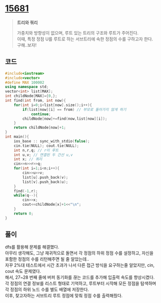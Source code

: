 # [15681](https://www.acmicpc.net/problem/15681)

> __트리와 쿼리__
>
> 가중치와 방향성이 없으며, 루트 있는 트리의 구조와 루트가 주어진다.  
> 이때, 특정 정점 U를 루트로 하는 서브트리에 속한 정점의 수를 구하고자 한다.  
> 구해..보자!

## 코드

```c++
#include<iostream>
#include<vector>
#define MAX 100002
using namespace std;
vector<int> list[MAX];
int childNode[MAX]={0,};
int find(int from, int now){
    for(int i=0;i<list[now].size();i++){
        if(list[now][i] == from) // 부모로 돌아가지 않게 하기
            continue;
        childNode[now]+=find(now,list[now][i]);
    }
    return childNode[now]+1;
}
int main(){
    ios_base :: sync_with_stdio(false);
    cin.tie(NULL); cout.tie(NULL);
    int n,r,q; // r이 루트
    int u,v; // 연결된 두 간선 u,v
    int x; // 쿼리
    cin>>n>>r>>q;
    for(int i=1;i<n;i++){
        cin>>u>>v;
        list[u].push_back(v);
        list[v].push_back(u);
    }
    find(-1,r);
    while(q--){
        cin>>x;
        cout<<childNode[x]+1<<"\n";
    }
    return 0;
}
```

## 풀이

dfs를 활용해 문제를 해결했다.  
아무리 생각해도, 그냥 재귀적으로 돌면서 각 정점의 하위 정점 수를 설정하고, 자신을 포함한 정점의 수를 리턴해주면 될 줄 알았는데..  
자꾸 2%대 테스트에서 시간 초과가 나서 다른 접근 방식을 요구하는줄 알았지만, cin, cout 속도 문제였다.  
해서, 27~28 번째 줄에 버퍼 동기화를 끊는 코드를 추가해 입출력 속도를 향상시켰다.  
각 정점의 연결 정보를 리스트 형태로 기억하고, 루트부터 시작해 모든 정점을 탐색하며 각 정점의 하위 노드 수를 별도 배열에 저장한다.  
이후, 찾고자하는 서브트리 루트 정점에 맞춰 정점 수를 출력해줬다.
